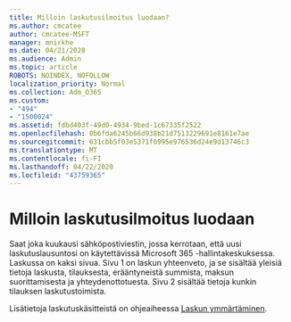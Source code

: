 ```yaml
---
title: Milloin laskutusilmoitus luodaan?
ms.author: cmcatee
author: cmcatee-MSFT
manager: mnirkhe
ms.date: 04/21/2020
ms.audience: Admin
ms.topic: article
ROBOTS: NOINDEX, NOFOLLOW
localization_priority: Normal
ms.collection: Adm_O365
ms.custom:
- "494"
- "1500024"
ms.assetid: fdbd403f-49d0-4934-9bed-1c67335f2522
ms.openlocfilehash: 0b6fda6245b66d938b21d7513229691e8161e7ae
ms.sourcegitcommit: 631cbb5f03e5371f0995e976536d24e9d13746c3
ms.translationtype: MT
ms.contentlocale: fi-FI
ms.lasthandoff: 04/22/2020
ms.locfileid: "43759365"
---
```

# <a name="when-is-the-billing-statement-generated"></a>Milloin laskutusilmoitus luodaan

Saat joka kuukausi sähköpostiviestin, jossa kerrotaan, että uusi laskutuslausuntosi on käytettävissä Microsoft 365 -hallintakeskuksessa. Laskussa on kaksi sivua. Sivu 1 on laskun yhteenveto, ja se sisältää yleisiä tietoja laskusta, tilauksesta, erääntyneistä summista, maksun suorittamisesta ja yhteydenottotuesta. Sivu 2 sisältää tietoja kunkin tilauksen laskutustoimista.
  
Lisätietoja laskutuskäsitteistä on ohjeaiheessa [Laskun ymmärtäminen](https://docs.microsoft.com/office365/admin/subscriptions-and-billing/understand-your-invoice).
